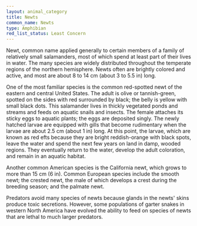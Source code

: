 ```yaml
---
layout: animal_category
title: Newts
common_name: Newts
type: Amphibian
red_list_status: Least Concern
---
```


Newt, common name applied generally to certain members of a family of relatively small salamanders, most of which spend at least part of their lives in water. The many species are widely distributed throughout the temperate regions of the northern hemisphere. Newts often are brightly colored and active, and most are about 8 to 14 cm (about 3 to 5.5 in) long.

One of the most familiar species is the common red-spotted newt of the eastern and central United States. The adult is olive or tannish-green, spotted on the sides with red surrounded by black; the belly is yellow with small black dots. This salamander lives in thickly vegetated ponds and streams and feeds on aquatic snails and insects. The female attaches its sticky eggs to aquatic plants; the eggs are deposited singly. The newly hatched larvae are equipped with gills that become rudimentary when the larvae are about 2.5 cm (about 1 in) long. At this point, the larvae, which are known as red efts because they are bright reddish-orange with black spots, leave the water and spend the next few years on land in damp, wooded regions. They eventually return to the water, develop the adult coloration, and remain in an aquatic habitat.

Another common American species is the California newt, which grows to more than 15 cm (6 in). Common European species include the smooth newt; the crested newt, the male of which develops a crest during the breeding season; and the palmate newt.

Predators avoid many species of newts because glands in the newts' skins produce toxic secretions. However, some populations of garter snakes in western North America have evolved the ability to feed on species of newts that are lethal to much larger predators.